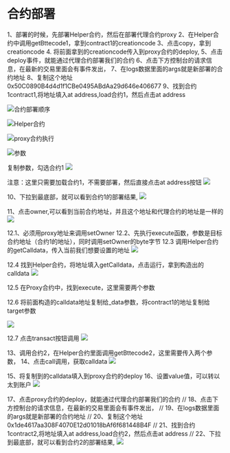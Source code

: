 # 合约部署

1、部署的时候，先部署Helper合约，然后在部署代理合约proxy
2、在Helper合约中调用getBttecode1，拿到contract1的creationcode
3、点击copy，拿到creationcode
4. 将前面拿到的creationcode传入到proxy合约的deploy,
5、点击deploy事件，就能通过代理合约部署我们的合约
6、点击下方控制台的请求信息，在最新的交易里面会有事件发出，
7、在logs数据里面的args就是新部署的合约地址
8、复制这个地址0x50C0890B4d4d1f1CBe0495ABdAa29d646e406677
9、找到合约1contract1,将地址填入at address,load合约1，然后点击at address

![合约部署顺序](./WeChat7acea28291fc7d449f64324d8c058542.jpg)

![Helper合约](./WeChat685f85306036dde15259faf5cf78ca98.jpg)

![proxy合约执行](./WeChat94f2127332240926514799d43e951fad.jpg)

![参数](./WeChate7c827b4fde72f4c1b3d2d89c7387e90.jpg)

复制参数，勾选合约1
![](./WeChat559088af0d610f7d7972ab99519cfe9f.jpg)

注意：这里只需要加载合约1，不需要部署，然后直接点击at address按钮
![](./WeChat20c750a34a8d262d705eda35d66f7541.jpg)

10、下拉到最底部，就可以看到合约1的部署结果,
![](./WeChat424ae498269c2f4a99d0062734c555b5.jpg)

11、点击owner,可以看到当前合约地址，并且这个地址和代理合约的地址是一样的
![](./WeChate2390fef87e756791ccde15bc7849fed.jpg)

12.1、必须用proxy地址来调用setOwner
12.2、先执行execute函数，参数是目标合约地址（合约1的地址），同时调用setOwner的byte字节
12.3 调用Helper合约的getCalldata，传入当前我们想要设置的地址
![](./WeChat6d0c57c3173ae76f3978ebe0f7ab30d9.jpg)

12.4 找到Helper合约，将地址填入getCalldata，点击运行，拿到构造出的calldata
![](./WeChata5ef59926faa0bcf6e57cda1ad492032.jpg)

12.5 在Proxy合约中，找到execute，这里需要两个参数

12.6 将前面构造的calldata地址复制给_data参数，将contract1的地址复制给target参数

![](./WeChat4b37379527782bfbfc9a341db73942aa.jpg)

12.7 点击transact按钮调用
![](./WeChat8832998d159effd43754ecc58918dc25.jpg)

13、调用合约2，在Helper合约里面调用getBttecode2，这里需要传入两个参数，
14、点击call调用，获取calldata
![](./WeChat0abf35916f4e5147912e30aa79e4f0a7.jpg)

15、将复制到的calldata填入到proxy合约的deploy
16、设置value值，可以转以太到账户
![](./WeChat89887ef64ccab9ffebf67c44b0548320.jpg)

17、点击proxy合约的deploy，就能通过代理合约部署我们的合约
// 18、点击下方控制台的请求信息，在最新的交易里面会有事件发出，
// 19、在logs数据里面的args就是新部署的合约地址
// 20、复制这个地址0x1de4617aa308F4070E12d01018bAf6f681448B4F
// 21、找到合约1contract2,将地址填入at address,load合约2，然后点击at address
// 22、下拉到最底部，就可以看到合约2的部署结果,
![](./WeChatb87874b2fba81e528751350a9d26e569.jpg)
